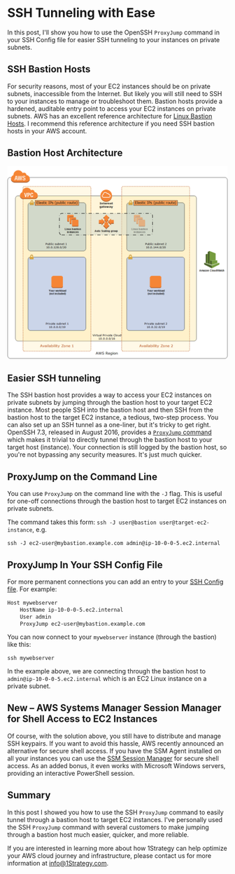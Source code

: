 # SSH Tunneling with Ease

In this post, I'll show you how to use the OpenSSH `ProxyJump` command in your SSH Config file for easier SSH tunneling to your instances on private subnets.

## SSH Bastion Hosts

For security reasons, most of your EC2 instances should be on private subnets,
inaccessible from the Internet. But likely you will still need to SSH to your instances to
manage or troubleshoot them. Bastion hosts provide a hardened, auditable entry
point to access your EC2 instances on private subnets. AWS has an excellent reference architecture for
[Linux Bastion
Hosts](https://docs.aws.amazon.com/quickstart/latest/linux-bastion/welcome.html).
I recommend this reference architecture if you need SSH bastion hosts
in your AWS account.

## Bastion Host Architecture

![Bastion host in public subnet, EC2 instance in private subnet](./linux-bastion-hosts-on-aws-architecture.png "Bastion Host Architecture")

## Easier SSH tunneling

The SSH bastion host provides a way to access your EC2 instances on private
subnets by jumping through the bastion host to your target EC2 instance. Most
people SSH into the bastion host and then SSH from the bastion host to the
target EC2 instance, a tedious, two-step process. You can also set up an SSH
tunnel as a one-liner, but it's tricky to get right. OpenSSH 7.3, released in
August 2016, provides a [`ProxyJump` command](https://en.wikibooks.org/wiki/OpenSSH/Cookbook/Proxies_and_Jump_Hosts) which makes it trivial to directly tunnel through the bastion host to your target host (instance). Your connection is still logged by the bastion host, so you're not bypassing any security measures. It's just much quicker.

## ProxyJump on the Command Line

You can use `ProxyJump` on the command line with the `-J` flag. This is useful for one-off connections through the bastion host to target EC2 instances on private subnets.

The command takes this form: `ssh -J user@bastion user@target-ec2-instance`, e.g.

```shell
ssh -J ec2-user@mybastion.example.com admin@ip-10-0-0-5.ec2.internal
```

## ProxyJump In Your SSH Config File

For more permanent connections you can add an entry to your [SSH Config file](https://www.ssh.com/ssh/config/). For example:

```shell
Host mywebserver
    HostName ip-10-0-0-5.ec2.internal
    User admin
    ProxyJump ec2-user@mybastion.example.com
```

You can now connect to your `mywebserver` instance (through the bastion) like this:

```shell
ssh mywebserver
```

In the example above, we are connecting through the bastion host to `admin@ip-10-0-0-5.ec2.internal` which is an EC2 Linux instance on a private subnet.

## New – AWS Systems Manager Session Manager for Shell Access to EC2 Instances

Of course, with the solution above, you still have to distribute and manage SSH keypairs. If you want to avoid this hassle, AWS recently announced an alternative for secure shell access. If you have the SSM Agent installed on all your instances you can use the [SSM Session Manager](https://aws.amazon.com/blogs/aws/new-session-manager/) for secure shell access. As an added bonus, it even works with Microsoft Windows servers, providing an interactive PowerShell session.

## Summary

In this post I showed you how to use the SSH `ProxyJump` command to easily tunnel through a bastion host to target EC2 instances. I've personally used the SSH `ProxyJump` command with several customers to make jumping through a bastion host much easier, quicker, and more reliable.

If you are interested in learning more about how 1Strategy can help optimize your AWS cloud journey and infrastructure, please contact us for more information at info@1Strategy.com.